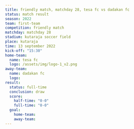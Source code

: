 ```yaml
---
title: friendly match, matchday 28, tesa fc vs dadakan fc
status: match result
season: 2022
team: first-team
competition: friendly match
matchday: matchday 28
stadium: kutaraja soccer field
place: kutaraja
time: 13 september 2022
kick-off: "15:30"
home-team:
  name: tesa fc
  logo: /assets/img/logo-1_v2.png
away-team:
  name: dadakan fc
  logo: 
result:
  status: full-time
  conclusion: draw
  score:
    half-time: "0-0"
    full-time: "0-0"
  goal:
    home-team:
    away-team:
---
```

